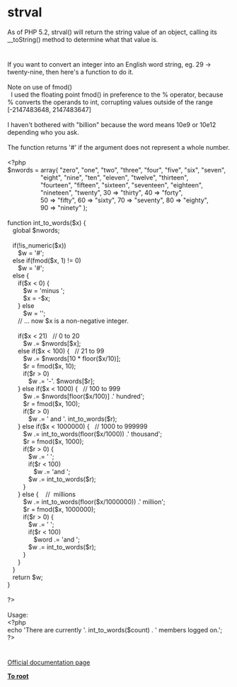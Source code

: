 # strval




<div class="phpcode"><span class="html">
As of PHP 5.2, strval() will return the string value of an object, calling its __toString() method to determine what that value is.</span>
</div>
  

#


<div class="phpcode"><span class="html">
If you want to convert an integer into an English word string, eg. 29 -&gt; twenty-nine, then here&apos;s a function to do it.<br><br>Note on use of fmod()<br>&#xA0; I used the floating point fmod() in preference to the % operator, because % converts the operands to int, corrupting values outside of the range [-2147483648, 2147483647]<br><br>I haven&apos;t bothered with &quot;billion&quot; because the word means 10e9 or 10e12 depending who you ask.<br><br>The function returns &apos;#&apos; if the argument does not represent a whole number.<br><br><span class="default">&lt;?php<br>$nwords </span><span class="keyword">= array( </span><span class="string">&quot;zero&quot;</span><span class="keyword">, </span><span class="string">&quot;one&quot;</span><span class="keyword">, </span><span class="string">&quot;two&quot;</span><span class="keyword">, </span><span class="string">&quot;three&quot;</span><span class="keyword">, </span><span class="string">&quot;four&quot;</span><span class="keyword">, </span><span class="string">&quot;five&quot;</span><span class="keyword">, </span><span class="string">&quot;six&quot;</span><span class="keyword">, </span><span class="string">&quot;seven&quot;</span><span class="keyword">,<br>&#xA0; &#xA0; &#xA0; &#xA0; &#xA0; &#xA0; &#xA0; &#xA0; &#xA0;&#xA0; </span><span class="string">&quot;eight&quot;</span><span class="keyword">, </span><span class="string">&quot;nine&quot;</span><span class="keyword">, </span><span class="string">&quot;ten&quot;</span><span class="keyword">, </span><span class="string">&quot;eleven&quot;</span><span class="keyword">, </span><span class="string">&quot;twelve&quot;</span><span class="keyword">, </span><span class="string">&quot;thirteen&quot;</span><span class="keyword">,<br>&#xA0; &#xA0; &#xA0; &#xA0; &#xA0; &#xA0; &#xA0; &#xA0; &#xA0;&#xA0; </span><span class="string">&quot;fourteen&quot;</span><span class="keyword">, </span><span class="string">&quot;fifteen&quot;</span><span class="keyword">, </span><span class="string">&quot;sixteen&quot;</span><span class="keyword">, </span><span class="string">&quot;seventeen&quot;</span><span class="keyword">, </span><span class="string">&quot;eighteen&quot;</span><span class="keyword">,<br>&#xA0; &#xA0; &#xA0; &#xA0; &#xA0; &#xA0; &#xA0; &#xA0; &#xA0;&#xA0; </span><span class="string">&quot;nineteen&quot;</span><span class="keyword">, </span><span class="string">&quot;twenty&quot;</span><span class="keyword">, </span><span class="default">30 </span><span class="keyword">=&gt; </span><span class="string">&quot;thirty&quot;</span><span class="keyword">, </span><span class="default">40 </span><span class="keyword">=&gt; </span><span class="string">&quot;forty&quot;</span><span class="keyword">,<br>&#xA0; &#xA0; &#xA0; &#xA0; &#xA0; &#xA0; &#xA0; &#xA0; &#xA0;&#xA0; </span><span class="default">50 </span><span class="keyword">=&gt; </span><span class="string">&quot;fifty&quot;</span><span class="keyword">, </span><span class="default">60 </span><span class="keyword">=&gt; </span><span class="string">&quot;sixty&quot;</span><span class="keyword">, </span><span class="default">70 </span><span class="keyword">=&gt; </span><span class="string">&quot;seventy&quot;</span><span class="keyword">, </span><span class="default">80 </span><span class="keyword">=&gt; </span><span class="string">&quot;eighty&quot;</span><span class="keyword">,<br>&#xA0; &#xA0; &#xA0; &#xA0; &#xA0; &#xA0; &#xA0; &#xA0; &#xA0;&#xA0; </span><span class="default">90 </span><span class="keyword">=&gt; </span><span class="string">&quot;ninety&quot; </span><span class="keyword">);<br><br>function </span><span class="default">int_to_words</span><span class="keyword">(</span><span class="default">$x</span><span class="keyword">) {<br>&#xA0;&#xA0; global </span><span class="default">$nwords</span><span class="keyword">;<br><br>&#xA0;&#xA0; if(!</span><span class="default">is_numeric</span><span class="keyword">(</span><span class="default">$x</span><span class="keyword">))<br>&#xA0; &#xA0; &#xA0; </span><span class="default">$w </span><span class="keyword">= </span><span class="string">&apos;#&apos;</span><span class="keyword">;<br>&#xA0;&#xA0; else if(</span><span class="default">fmod</span><span class="keyword">(</span><span class="default">$x</span><span class="keyword">, </span><span class="default">1</span><span class="keyword">) != </span><span class="default">0</span><span class="keyword">)<br>&#xA0; &#xA0; &#xA0; </span><span class="default">$w </span><span class="keyword">= </span><span class="string">&apos;#&apos;</span><span class="keyword">;<br>&#xA0;&#xA0; else {<br>&#xA0; &#xA0; &#xA0; if(</span><span class="default">$x </span><span class="keyword">&lt; </span><span class="default">0</span><span class="keyword">) {<br>&#xA0; &#xA0; &#xA0; &#xA0;&#xA0; </span><span class="default">$w </span><span class="keyword">= </span><span class="string">&apos;minus &apos;</span><span class="keyword">;<br>&#xA0; &#xA0; &#xA0; &#xA0;&#xA0; </span><span class="default">$x </span><span class="keyword">= -</span><span class="default">$x</span><span class="keyword">;<br>&#xA0; &#xA0; &#xA0; } else<br>&#xA0; &#xA0; &#xA0; &#xA0;&#xA0; </span><span class="default">$w </span><span class="keyword">= </span><span class="string">&apos;&apos;</span><span class="keyword">;<br>&#xA0; &#xA0; &#xA0; </span><span class="comment">// ... now $x is a non-negative integer.<br><br>&#xA0; &#xA0; &#xA0; </span><span class="keyword">if(</span><span class="default">$x </span><span class="keyword">&lt; </span><span class="default">21</span><span class="keyword">)&#xA0;&#xA0; </span><span class="comment">// 0 to 20<br>&#xA0; &#xA0; &#xA0; &#xA0;&#xA0; </span><span class="default">$w </span><span class="keyword">.= </span><span class="default">$nwords</span><span class="keyword">[</span><span class="default">$x</span><span class="keyword">];<br>&#xA0; &#xA0; &#xA0; else if(</span><span class="default">$x </span><span class="keyword">&lt; </span><span class="default">100</span><span class="keyword">) {&#xA0;&#xA0; </span><span class="comment">// 21 to 99<br>&#xA0; &#xA0; &#xA0; &#xA0;&#xA0; </span><span class="default">$w </span><span class="keyword">.= </span><span class="default">$nwords</span><span class="keyword">[</span><span class="default">10 </span><span class="keyword">* </span><span class="default">floor</span><span class="keyword">(</span><span class="default">$x</span><span class="keyword">/</span><span class="default">10</span><span class="keyword">)];<br>&#xA0; &#xA0; &#xA0; &#xA0;&#xA0; </span><span class="default">$r </span><span class="keyword">= </span><span class="default">fmod</span><span class="keyword">(</span><span class="default">$x</span><span class="keyword">, </span><span class="default">10</span><span class="keyword">);<br>&#xA0; &#xA0; &#xA0; &#xA0;&#xA0; if(</span><span class="default">$r </span><span class="keyword">&gt; </span><span class="default">0</span><span class="keyword">)<br>&#xA0; &#xA0; &#xA0; &#xA0; &#xA0; &#xA0; </span><span class="default">$w </span><span class="keyword">.= </span><span class="string">&apos;-&apos;</span><span class="keyword">. </span><span class="default">$nwords</span><span class="keyword">[</span><span class="default">$r</span><span class="keyword">];<br>&#xA0; &#xA0; &#xA0; } else if(</span><span class="default">$x </span><span class="keyword">&lt; </span><span class="default">1000</span><span class="keyword">) {&#xA0;&#xA0; </span><span class="comment">// 100 to 999<br>&#xA0; &#xA0; &#xA0; &#xA0;&#xA0; </span><span class="default">$w </span><span class="keyword">.= </span><span class="default">$nwords</span><span class="keyword">[</span><span class="default">floor</span><span class="keyword">(</span><span class="default">$x</span><span class="keyword">/</span><span class="default">100</span><span class="keyword">)] .</span><span class="string">&apos; hundred&apos;</span><span class="keyword">;<br>&#xA0; &#xA0; &#xA0; &#xA0;&#xA0; </span><span class="default">$r </span><span class="keyword">= </span><span class="default">fmod</span><span class="keyword">(</span><span class="default">$x</span><span class="keyword">, </span><span class="default">100</span><span class="keyword">);<br>&#xA0; &#xA0; &#xA0; &#xA0;&#xA0; if(</span><span class="default">$r </span><span class="keyword">&gt; </span><span class="default">0</span><span class="keyword">)<br>&#xA0; &#xA0; &#xA0; &#xA0; &#xA0; &#xA0; </span><span class="default">$w </span><span class="keyword">.= </span><span class="string">&apos; and &apos;</span><span class="keyword">. </span><span class="default">int_to_words</span><span class="keyword">(</span><span class="default">$r</span><span class="keyword">);<br>&#xA0; &#xA0; &#xA0; } else if(</span><span class="default">$x </span><span class="keyword">&lt; </span><span class="default">1000000</span><span class="keyword">) {&#xA0;&#xA0; </span><span class="comment">// 1000 to 999999<br>&#xA0; &#xA0; &#xA0; &#xA0;&#xA0; </span><span class="default">$w </span><span class="keyword">.= </span><span class="default">int_to_words</span><span class="keyword">(</span><span class="default">floor</span><span class="keyword">(</span><span class="default">$x</span><span class="keyword">/</span><span class="default">1000</span><span class="keyword">)) .</span><span class="string">&apos; thousand&apos;</span><span class="keyword">;<br>&#xA0; &#xA0; &#xA0; &#xA0;&#xA0; </span><span class="default">$r </span><span class="keyword">= </span><span class="default">fmod</span><span class="keyword">(</span><span class="default">$x</span><span class="keyword">, </span><span class="default">1000</span><span class="keyword">);<br>&#xA0; &#xA0; &#xA0; &#xA0;&#xA0; if(</span><span class="default">$r </span><span class="keyword">&gt; </span><span class="default">0</span><span class="keyword">) {<br>&#xA0; &#xA0; &#xA0; &#xA0; &#xA0; &#xA0; </span><span class="default">$w </span><span class="keyword">.= </span><span class="string">&apos; &apos;</span><span class="keyword">;<br>&#xA0; &#xA0; &#xA0; &#xA0; &#xA0; &#xA0; if(</span><span class="default">$r </span><span class="keyword">&lt; </span><span class="default">100</span><span class="keyword">)<br>&#xA0; &#xA0; &#xA0; &#xA0; &#xA0; &#xA0; &#xA0;&#xA0; </span><span class="default">$w </span><span class="keyword">.= </span><span class="string">&apos;and &apos;</span><span class="keyword">;<br>&#xA0; &#xA0; &#xA0; &#xA0; &#xA0; &#xA0; </span><span class="default">$w </span><span class="keyword">.= </span><span class="default">int_to_words</span><span class="keyword">(</span><span class="default">$r</span><span class="keyword">);<br>&#xA0; &#xA0; &#xA0; &#xA0;&#xA0; }<br>&#xA0; &#xA0; &#xA0; } else {&#xA0; &#xA0; </span><span class="comment">//&#xA0; millions<br>&#xA0; &#xA0; &#xA0; &#xA0;&#xA0; </span><span class="default">$w </span><span class="keyword">.= </span><span class="default">int_to_words</span><span class="keyword">(</span><span class="default">floor</span><span class="keyword">(</span><span class="default">$x</span><span class="keyword">/</span><span class="default">1000000</span><span class="keyword">)) .</span><span class="string">&apos; million&apos;</span><span class="keyword">;<br>&#xA0; &#xA0; &#xA0; &#xA0;&#xA0; </span><span class="default">$r </span><span class="keyword">= </span><span class="default">fmod</span><span class="keyword">(</span><span class="default">$x</span><span class="keyword">, </span><span class="default">1000000</span><span class="keyword">);<br>&#xA0; &#xA0; &#xA0; &#xA0;&#xA0; if(</span><span class="default">$r </span><span class="keyword">&gt; </span><span class="default">0</span><span class="keyword">) {<br>&#xA0; &#xA0; &#xA0; &#xA0; &#xA0; &#xA0; </span><span class="default">$w </span><span class="keyword">.= </span><span class="string">&apos; &apos;</span><span class="keyword">;<br>&#xA0; &#xA0; &#xA0; &#xA0; &#xA0; &#xA0; if(</span><span class="default">$r </span><span class="keyword">&lt; </span><span class="default">100</span><span class="keyword">)<br>&#xA0; &#xA0; &#xA0; &#xA0; &#xA0; &#xA0; &#xA0;&#xA0; </span><span class="default">$word </span><span class="keyword">.= </span><span class="string">&apos;and &apos;</span><span class="keyword">;<br>&#xA0; &#xA0; &#xA0; &#xA0; &#xA0; &#xA0; </span><span class="default">$w </span><span class="keyword">.= </span><span class="default">int_to_words</span><span class="keyword">(</span><span class="default">$r</span><span class="keyword">);<br>&#xA0; &#xA0; &#xA0; &#xA0;&#xA0; }<br>&#xA0; &#xA0; &#xA0; }<br>&#xA0;&#xA0; }<br>&#xA0;&#xA0; return </span><span class="default">$w</span><span class="keyword">;<br>}<br><br></span><span class="default">?&gt;<br></span><br>Usage:<br><span class="default">&lt;?php<br></span><span class="keyword">echo </span><span class="string">&apos;There are currently &apos;</span><span class="keyword">. </span><span class="default">int_to_words</span><span class="keyword">(</span><span class="default">$count</span><span class="keyword">) . </span><span class="string">&apos; members logged on.&apos;</span><span class="keyword">;<br></span><span class="default">?&gt;</span>
</span>
</div>
  

#

[Official documentation page](https://www.php.net/manual/en/function.strval.php)

**[To root](/README.md)**